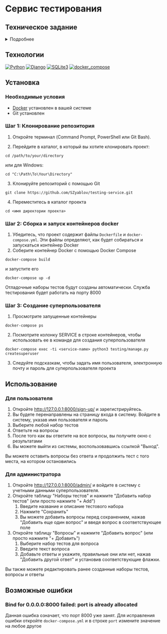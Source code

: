 # Сервис тестирования


## Техническое задание
<details><summary>Подробнее</summary>

### Основная информация
Необходимо разработать сервис тестирования. Имеются наборы тестов с вариантами ответов, один или несколько вариантов должны быть правильными

### Функциональные части сервиса
* Регистрация пользователя
* Аутентификация пользователя
* Зарегистрированные пользователи могут:
  * Пройти любой из наборов тестов
  * Последовательно отвечать на все вопросы, каждый вопрос должен отображаться на новой странице с отправкой формы (повторный ответ и оставление вопроса без ответа не допускается)
  * После прохождения теста вы можете увидеть результат:
    * количество правильных/неправильных ответов
    * процент правильных ответов

### Разделы панели администратора
* Стандартный раздел пользователя
* Раздел с наборами тестов
* Возможность:
  * добавлять вопросы
  * добавлять ответы на вопросы
  * отмечать правильные ответы
* Проверка того, что должен быть хотя бы 1 правильный вариант
* Проверка того, что все варианты не могут быть правильными
* Удаление вопросов/ответов/изменение правильных решений при редактировании тестовых наборов

### Требования
* Список всех зависимостей должен храниться в `requirements.txt` для возможности их установки с помощью `pip install -r requirements.txt`
* Разработка должна вестись в `.venv`, но сам каталог `.venv` должен быть добавлен в `.gitignore`
* Настройки должны храниться в `settings.py`, но если в той же директории есть `settings_local.py`, настройки из `settings_local.py` должны переопределять настройки в `settings.py`. Если существует файл `settings_local.py`, то настройки, определенные в нем, имеют более высокий приоритет. Сам файл `settings_local.py` добавляется в `.gitignore`. Таким образом, каждый разработчик и бета-сервер может использовать собственные настройки
</details>

## Технологии

[![Python](https://img.shields.io/badge/Python-3.11-blue?logo=python)](https://www.python.org/)
[![Django](https://img.shields.io/badge/Django-v5.0.7-blue?logo=Django)](https://www.djangoproject.com/)
[![SQLite3](https://img.shields.io/badge/-SQLite3-464646?logo=SQLite)](https://www.sqlite.com/version3.html)
[![docker_compose](https://img.shields.io/badge/-Docker-464646?logo=docker)](https://www.docker.com/)

## Установка

### Необходимые условия
* [Docker](https://www.docker.com/products/docker-desktop/) установлен в вашей системе
* Git установлен

### Шаг 1: Клонирование репозитория

1) Откройте терминал (Command Prompt, PowerShell или Git Bash).

2) Перейдите в каталог, в который вы хотите клонировать проект:
```
cd /path/to/your/directory
```
или для Windows:
```
cd "C:\Path\To\Your\Directory"
```

3) Клонируйте репозиторий с помощью Git
```
git clone https://github.com/SZyablov/testing-service.git
```

4) Переместитесь в каталог проекта
```
cd <имя директории проекта>
```

### Шаг 2: Сборка и запуск контейнеров docker

1) Убедитесь, что проект содержит файлы `Dockerfile` и `docker-compose.yml`. Эти файлы определяют, как будет собираться и запускаться контейнер Docker
2) Соберите контейнер Docker с помощью Docker Compose
```
docker-compose build
```
и запустите его
```
docker-compose up -d
```

Отладочные наборы тестов будут созданы автоматически. Служба тестирования будет работать на порту 8000

### Шаг 3: Создание суперпользователя

1) Просмотрите запущенные контейнеры
```
docker-compose ps
```
2) Посмотрите колонку SERVICE в строке контейнеров, чтобы использовать ее в команде для создания суперпользователя
```
docker-compose exec -ti <service-name> python3 testing/manage.py createsuperuser
```
3) Следуйте подсказкам, чтобы задать имя пользователя, электронную почту и пароль для суперпользователя проекта

## Использование

### Для пользователя

1) Откройте http://127.0.0.1:8000/sign-up/ и зарегистрируйтесь.
2) Вы будете перенаправлены на страницу входа в систему. Войдите в систему, указав имя пользователя и пароль
3) Выберите любой набор тестов
4) Ответьте на вопросы
5) После того как вы ответите на все вопросы, вы получите окно с результатами
6) Вы можете выйти из системы, воспользовавшись ссылкой "Выход".

Вы можете оставить вопросы без ответа и продолжить тест с того места, на котором остановились

### Для администратора

1) Откройте http://127.0.0.1:8000/admin/ и войдите в систему с учетными данными суперпользователя.
2) Откройте таблицу "Наборы тестов" и нажмите "Добавить набор тестов" (или просто нажмите "+ Add")
    1) Введите название и описание тестового набора
    2) Нажмите "Сохранить"
    3) Вы можете добавить вопросы перед сохранением, нажав "Добавить еще один вопрос" и введя вопрос в соответствующее поле
3) Откройте таблицу "Вопросы" и нажмите "Добавить вопрос" (или просто нажмите "+ Добавить")
    1) Выберите набор тестов для вопроса
    2) Введите текст вопроса
    3) Добавьте ответы и укажите, правильные они или нет, нажав "Добавить другой ответ" и установив соответствующие флажки.

Вы также можете редактировать ранее созданные наборы тестов, вопросы и ответы

## Возможные ошибки

### Bind for 0.0.0.0:8000 failed: port is already allocated
Данная ошибка означает, что порт 8000 уже занят. Для исправления ошибки откройте `docker-compose.yml` и в строке `port` измените значение на любое другое
